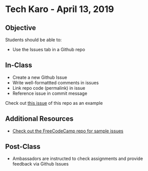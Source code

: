 # Tech Karo - April 13, 2019

## Objective
Students should be able to:
- Use the Issues tab in a Github repo

## In-Class
- Create a new Github Issue
- Write well-formattted comments in issues
- Link repo code (permalink) in issue
- Reference issue in commit message

Check out [this issue](https://github.com/sarahsga/tk19-class-resources/issues/1) of this repo as an example

## Additional Resources
- [Check out the FreeCodeCamp repo for sample issues](https://github.com/freeCodeCamp/freeCodeCamp)

## Post-Class
- Ambassadors are instructed to check assignments and provide feedback via Github Issues
